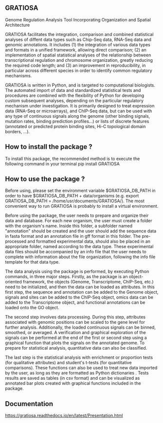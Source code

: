 GRATIOSA
--------
Genome Regulation Analysis Tool Incorporating Organization and Spatial Architecture

GRATIOSA facilitates the integration, comparison and combined statistical analyses of diffent data types such as Chip-Seq data, RNA-Seq data and genomic annotations. It includes (1) the integration of various data types and formats in a unified framework, allowing direct comparison; (2) an implementation of spatial statistical analyses of the relationship between transcriptional regulation and chromosome organization, greatly reducing the required code length; and (3) an improvement in reproducibility, in particular across different species in order to identify common regulatory mechanisms.

GRATIOSA is written in Python, and is targeted to computational biologists. The automated import of data and standardized statistical tests and procedures are combined with the flexibility of Python for developing custom subsequent analyses, depending on the particular regulatory mechanism under investigation. It is primarily designed to treat expression data (RNA-Seq or microarrays), and ChIP-Seq data, but can be used with any type of continuous signals along the genome (other binding signals, mutation rates, binding prediction profiles…) or lists of discrete features (annotated or predicted protein binding sites, Hi-C topological domain borders, …). 

How to install the package ? 
----------------------------
To install this package, the recommended method is to execute the following command in your terminal 
pip install GRATIOSA

How to use the package ? 
------------------------
Before using, please set the environment variable \$GRATIOSA_DB_PATH in order to have \$GRATIOSA_DB_PATH + data/organisms (e.g. export GRATIOSA_DB_PATH = /home/usr/documents/GRATIOSA/). The most convenient way to run GRATIOSA is probably to install a virtual environment.

Before using the package, the user needs to prepare and organize their data and database. For each new organism, the user must create a folder with the organism's name. Inside this folder, a subfolder named "annotation" should be created and the user should add the sequence data in fasta format and an annotation file in gff format in this folder. The pre-processed and formatted experimental data, should also be placed in an appropriate folder, named according to the data type. These experimental data files should be accompanied by an info file that the user needs to complete with information about the file organization, following the info file template for that data type.

The data analysis using the package is performed, by executing Python commands, in three major steps. Firstly, as the package is an object-oriented framework, the objects (Genome, Transcriptome, ChIP-Seq, etc.) need to be initialized, and then the data can be loaded as attributes. In this first step, the sequence and annotation can be added to the Genome object, signals and sites can be added to the ChIP-Seq object, omics data can be added to the Transcriptome object, and functional annotations can be loaded onto the GO object.

The second step involves data processing. During this step, attributes associated with genomic positions can be scaled to the gene level for further analysis. Additionally, the loaded continuous signals can be binned, smoothed, or averaged. A verification and graphical exploration of the signals can be performed at the end of the first or second step using a graphical function that plots the signals on the annotated genome. To prepare for statistical analysis, quantitative data can also be classified.

The last step is the statistical analysis with enrichment or proportion tests (for qualitative attributes) and student's t-tests (for quantitative comparisons). These functions can also be used to treat new data imported by the user, as long as they are formatted as Python dictionaries . Tests results are saved as tables (in csv format) and can be visualized as annotated bar plots created with graphical functions included in the package. 


Documentation
-------------
https://gratiosa.readthedocs.io/en/latest/Presentation.html
